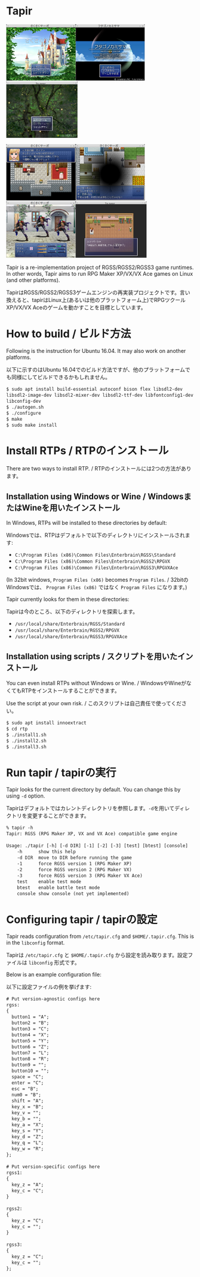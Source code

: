 # Tapir

<img src="imgs/vxace-title.png" height="150"><img src="imgs/vx-title.png" height="150"><img src="imgs/xp-title.png" height="150">

<img src="imgs/talk1.png" height="150"><img src="imgs/enter-battle1.png" height="150"><img src="imgs/battle1.png" height="150"><img src="imgs/talk2.png" height="150">

Tapir is a re-implementation project of RGSS/RGSS2/RGSS3 game runtimes. In other words, Tapir aims to run RPG Maker XP/VX/VX Ace games on Linux (and other platforms).

TapirはRGSS/RGSS2/RGSS3ゲームエンジンの再実装プロジェクトです。言い換えると、tapirはLinux上(あるいは他のプラットフォーム上)でRPGツクールXP/VX/VX Aceのゲームを動かすことを目標としています。

# How to build / ビルド方法

Following is the instruction for Ubuntu 16.04. It may also work on another platforms.

以下に示すのはUbuntu 16.04でのビルド方法ですが、他のプラットフォームでも同様にしてビルドできるかもしれません。

```
$ sudo apt install build-essential autoconf bison flex libsdl2-dev libsdl2-image-dev libsdl2-mixer-dev libsdl2-ttf-dev libfontconfig1-dev libconfig-dev
$ ./autogen.sh
$ ./configure
$ make
$ sudo make install
```

# Install RTPs / RTPのインストール

There are two ways to install RTP. / RTPのインストールには2つの方法があります。

## Installation using Windows or Wine / WindowsまたはWineを用いたインストール

In Windows, RTPs will be installed to these directories by default:

Windowsでは、RTPはデフォルトで以下のディレクトリにインストールされます:

- `C:\Program Files (x86)\Common Files\Enterbrain\RGSS\Standard`
- `C:\Program Files (x86)\Common Files\Enterbrain\RGSS2\RPGVX`
- `C:\Program Files (x86)\Common Files\Enterbrain\RGSS3\RPGVXAce`

(In 32bit windows, `Program Files (x86)` becomes `Program Files`. / 32bitのWindowsでは、 `Program Files (x86)` ではなく `Program Files` になります。)

Tapir currently looks for them in these directories:

Tapirは今のところ、以下のディレクトリを探索します。

- `/usr/local/share/Enterbrain/RGSS/Standard`
- `/usr/local/share/Enterbrain/RGSS2/RPGVX`
- `/usr/local/share/Enterbrain/RGSS3/RPGVXAce`

## Installation using scripts / スクリプトを用いたインストール

You can even install RTPs without Windows or Wine. / WindowsやWineがなくてもRTPをインストールすることができます。

Use the script at your own risk. / このスクリプトは自己責任で使ってください。

```
$ sudo apt install innoextract
$ cd rtp
$ ./install1.sh
$ ./install2.sh
$ ./install3.sh
```

# Run tapir / tapirの実行

Tapir looks for the current directory by default. You can change this by using `-d` option.

Tapirはデフォルトではカレントディレクトリを参照します。`-d`を用いてディレクトリを変更することができます。

```
% tapir -h
Tapir: RGSS (RPG Maker XP, VX and VX Ace) compatible game engine

Usage: ./tapir [-h] [-d DIR] [-1] [-2] [-3] [test] [btest] [console]
    -h      show this help
    -d DIR  move to DIR before running the game
    -1      force RGSS version 1 (RPG Maker XP)
    -2      force RGSS version 2 (RPG Maker VX)
    -3      force RGSS version 3 (RPG Maker VX Ace)
    test    enable test mode
    btest   enable battle test mode
    console show console (not yet implemented)
```

# Configuring tapir / tapirの設定

Tapir reads configuration from `/etc/tapir.cfg` and `$HOME/.tapir.cfg`. This is in the `libconfig` format.

Tapirは `/etc/tapir.cfg` と `$HOME/.tapir.cfg` から設定を読み取ります。設定ファイルは `libconfig` 形式です。

Below is an example configuration file:

以下に設定ファイルの例を挙げます:

```
# Put version-agnostic configs here
rgss:
{
  button1 = "A";
  button2 = "B";
  button3 = "C";
  button4 = "X";
  button5 = "Y";
  button6 = "Z";
  button7 = "L";
  button8 = "R";
  button9 = "";
  button10 = "";
  space = "C";
  enter = "C";
  esc = "B";
  num0 = "B";
  shift = "A";
  key_x = "B";
  key_v = "";
  key_b = "";
  key_a = "X";
  key_s = "Y";
  key_d = "Z";
  key_q = "L";
  key_w = "R";
};

# Put version-specific configs here
rgss1:
{
  key_z = "A";
  key_c = "C";
}

rgss2:
{
  key_z = "C";
  key_c = "";
}

rgss3:
{
  key_z = "C";
  key_c = "";
};
```
